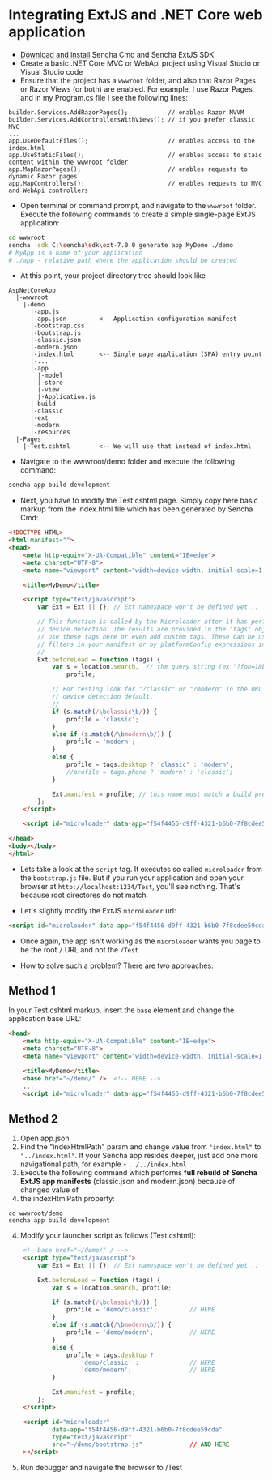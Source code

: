 ﻿# Integrating ExtJS and .NET Core web application

- [Download and install](generating-multipage-app.md) Sencha Cmd and Sencha ExtJS SDK
- Create a basic .NET Core MVC or WebApi project using Visual Studio or Visual Studio code
- Ensure that the project has a `wwwroot` folder, and also that Razor Pages or Razor Views (or both) are enabled.
  For example, I use Razor Pages, and in my Program.cs file I see the following lines:

```CSharp
builder.Services.AddRazorPages();           // enables Razor MVVM
builder.Services.AddControllersWithViews(); // if you prefer classic MVC
...
app.UseDefaultFiles();                      // enables access to the index.html
app.UseStaticFiles();                       // enables access to staic content within the wwwroot folder
app.MapRazorPages();                        // enables requests to dynamic Razor pages
app.MapControllers();	                    // enables requests to MVC and WebApi controllers
```

- Open terminal or command prompt, and navigate to the `wwwroot` folder. Execute the following commands to create a simple single-page ExtJS application:

```bash
cd wwwroot
sencha -sdk C:\sencha\sdk\ext-7.0.0 generate app MyDemo ./demo
# MyApp is a name of your application
# ./app - relative path where the application should be created
```

- At this point, your project directory tree should look like
```
AspNetCoreApp
  |-wwwroot
    |-demo
      |-app.js
      |-app.json         <-- Application configuration manifest
      |-bootstrap.css
      |-bootstrap.js
      |-classic.json
      |-modern.json
      |-index.html       <-- Single page application (SPA) entry point
      |-...
      |-app
        |-model
        |-store
        |-view
        |-Application.js
      |-build
      |-classic
      |-ext
      |-modern
      |-resources
  |-Pages
    |-Test.cshtml        <-- We will use that instead of index.html
```

- Navigate to the wwwroot/demo folder and execute the following command:

```bash
sencha app build development
```

- Next, you have to modify the Test.cshtml page. Simply copy here basic markup from the index.html file which has been generated by Sencha Cmd:

```html
<!DOCTYPE HTML>
<html manifest="">
<head>
    <meta http-equiv="X-UA-Compatible" content="IE=edge">
    <meta charset="UTF-8">
    <meta name="viewport" content="width=device-width, initial-scale=1, maximum-scale=10, user-scalable=yes">

    <title>MyDemo</title>

    <script type="text/javascript">
        var Ext = Ext || {}; // Ext namespace won't be defined yet...

        // This function is called by the Microloader after it has performed basic
        // device detection. The results are provided in the "tags" object. You can
        // use these tags here or even add custom tags. These can be used by platform
        // filters in your manifest or by platformConfig expressions in your app.
        //
        Ext.beforeLoad = function (tags) {
            var s = location.search,  // the query string (ex "?foo=1&bar")
                profile;

            // For testing look for "?classic" or "?modern" in the URL to override
            // device detection default.
            //
            if (s.match(/\bclassic\b/)) {
                profile = 'classic';
            }
            else if (s.match(/\bmodern\b/)) {
                profile = 'modern';
            }
            else {
                profile = tags.desktop ? 'classic' : 'modern';
                //profile = tags.phone ? 'modern' : 'classic';
            }

            Ext.manifest = profile; // this name must match a build profile name
        };
    </script>

    <script id="microloader" data-app="f54f4456-d9ff-4321-b6b0-7f8cdee59cda" type="text/javascript" src="bootstrap.js"></script>

</head>
<body></body>
</html>
```

- Lets take a look at the `script` tag. It executes so called `microloader` from the `bootstrap.js` file.
  But if you run your application and open your browser at `http://localhost:1234/Test`, you'll see nothing. 
  That's because root directores do not match.

- Let's slightly modify the ExtJS `microloader` url:
```html
<script id="microloader" data-app="f54f4456-d9ff-4321-b6b0-7f8cdee59cda" type="text/javascript" src="~/demo/bootstrap.js"></script>
```

- Once again, the app isn't working as the `microloader` wants you page to be the root `/` URL and not the `/Test`

- How to solve such a problem? There are two approaches:

## Method 1

In your Test.cshtml markup, insert the `base` element and change the application base URL:

```html
<head>
    <meta http-equiv="X-UA-Compatible" content="IE=edge">
    <meta charset="UTF-8">
    <meta name="viewport" content="width=device-width, initial-scale=1, maximum-scale=10, user-scalable=yes">

    <title>MyDemo</title>
    <base href="~/demo/" />  <!-- HERE -->
    ...
    <script id="microloader" data-app="f54f4456-d9ff-4321-b6b0-7f8cdee59cda" type="text/javascript" src="bootstrap.js"></script>
```

## Method 2

1. Open app.json
2. Find the "indexHtmlPath" param and change value from `"index.html"` to `"../index.html"`. If your Sencha app resides deeper, just add one more navigational path, for example - `../../index.html`
3. Execute the following command which performs **full rebuild of Sencha ExtJS app manifests** (classic.json and modern.json) because of changed value of 
3. the indexHtmlPath property:

```
cd wwwroot/demo
sencha app build development
```

4. Modify your launcher script as follows (Test.cshtml):

```html
    <!--base href="~/demo/" / -->
    <script type="text/javascript">
        var Ext = Ext || {}; // Ext namespace won't be defined yet...

        Ext.beforeLoad = function (tags) {
            var s = location.search, profile;

            if (s.match(/\bclassic\b/)) {
                profile = 'demo/classic';         // HERE
            }
            else if (s.match(/\bmodern\b/)) {
                profile = 'demo/modern';          // HERE
            }
            else {
                profile = tags.desktop ? 
                    'demo/classic' :              // HERE
                    'demo/modern';                // HERE
            }

            Ext.manifest = profile;
        };
    </script>

    <script id="microloader" 
            data-app="f54f4456-d9ff-4321-b6b0-7f8cdee59cda" 
            type="text/javascript" 
            src="~/demo/bootstrap.js"             // AND HERE
    ></script>
```

5. Run debugger and navigate the browser to /Test

